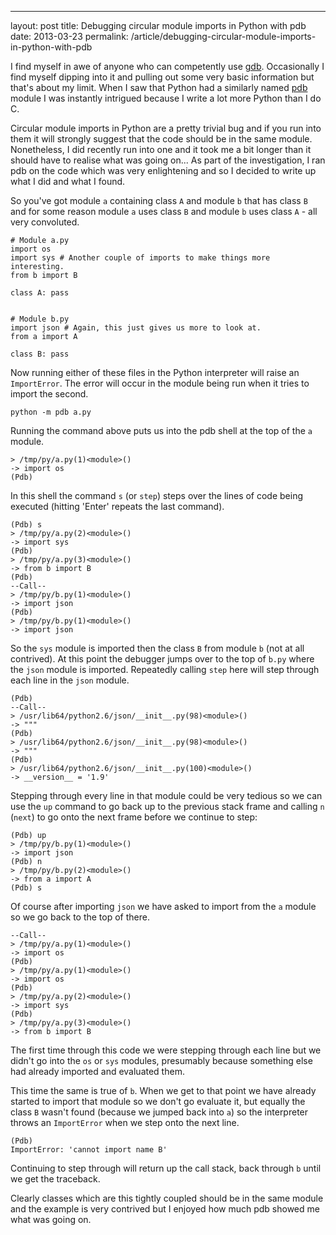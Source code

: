---
layout: post
title: Debugging circular module imports in Python with pdb
date: 2013-03-23
permalink: /article/debugging-circular-module-imports-in-python-with-pdb

I find myself in awe of anyone who can competently use [gdb](http://www.gnu.org/software/gdb/). Occasionally I find myself dipping into it and pulling out some very basic information but that's about my limit. When I saw that Python had a similarly named [pdb](http://docs.python.org/2/library/pdb.html) module I was instantly intrigued because I write a lot more Python than I do C. 

Circular module imports in Python are a pretty trivial bug and if you run into them it will strongly suggest that the code should be in the same module. Nonetheless, I did recently run into one and it took me a bit longer than it should have to realise what was going on... As part of the investigation, I ran pdb on the code which was very enlightening and so I decided to write up what I did and what I found. 

So you've got module ```a``` containing class ```A``` and module ```b``` that has class ```B``` and for some reason module ```a``` uses class ```B``` and module ```b``` uses class ```A``` - all very convoluted.

    # Module a.py
    import os
    import sys # Another couple of imports to make things more interesting.
    from b import B

    class A: pass


    # Module b.py
    import json # Again, this just gives us more to look at.
    from a import A

    class B: pass


Now running either of these files in the Python interpreter will raise an ```ImportError```. The error will occur in the module being run when it tries to import the second.

    python -m pdb a.py


Running the command above puts us into the pdb shell at the top of the ```a``` module.

    > /tmp/py/a.py(1)<module>()
    -> import os
    (Pdb) 


In this shell the command ```s``` (or ```step```) steps over the lines of code being executed (hitting 'Enter' repeats the last command).

    (Pdb) s
    > /tmp/py/a.py(2)<module>()
    -> import sys
    (Pdb) 
    > /tmp/py/a.py(3)<module>()
    -> from b import B
    (Pdb) 
    --Call--
    > /tmp/py/b.py(1)<module>()
    -> import json
    (Pdb) 
    > /tmp/py/b.py(1)<module>()
    -> import json


So the ```sys``` module is imported then the class ```B``` from module ```b``` (not at all contrived). At this point the debugger jumps over to the top of ```b.py``` where the ```json``` module is imported. Repeatedly calling ```step``` here will step through each line in the ```json``` module.

    (Pdb) 
    --Call--
    > /usr/lib64/python2.6/json/__init__.py(98)<module>()
    -> """
    (Pdb) 
    > /usr/lib64/python2.6/json/__init__.py(98)<module>()
    -> """
    (Pdb) 
    > /usr/lib64/python2.6/json/__init__.py(100)<module>()
    -> __version__ = '1.9'


Stepping through every line in that module could be very tedious so we can use the ```up``` command to go back up to the previous stack frame and calling ```n``` (```next```) to go onto the next frame before we continue to step:

    (Pdb) up
    > /tmp/py/b.py(1)<module>()
    -> import json
    (Pdb) n
    > /tmp/py/b.py(2)<module>()
    -> from a import A
    (Pdb) s


Of course after importing ```json``` we have asked to import from the ```a``` module so we go back to the top of there.

    --Call--
    > /tmp/py/a.py(1)<module>()
    -> import os
    (Pdb) 
    > /tmp/py/a.py(1)<module>()
    -> import os
    (Pdb) 
    > /tmp/py/a.py(2)<module>()
    -> import sys
    (Pdb) 
    > /tmp/py/a.py(3)<module>()
    -> from b import B


The first time through this code we were stepping through each line but we didn't go into the ```os``` or ```sys``` modules, presumably because something else had already imported and evaluated them.

This time the same is true of ```b```. When we get to that point we have already started to import that module so we don't go evaluate it, but equally the class ```B``` wasn't found (because we jumped back into ```a```) so the interpreter throws an ```ImportError``` when we step onto the next line.

    (Pdb) 
    ImportError: 'cannot import name B'


Continuing to step through will return up the call stack, back through ```b``` until we get the traceback.

Clearly classes which are this tightly coupled should be in the same module and the example is very contrived but I enjoyed how much pdb showed me what was going on. 
